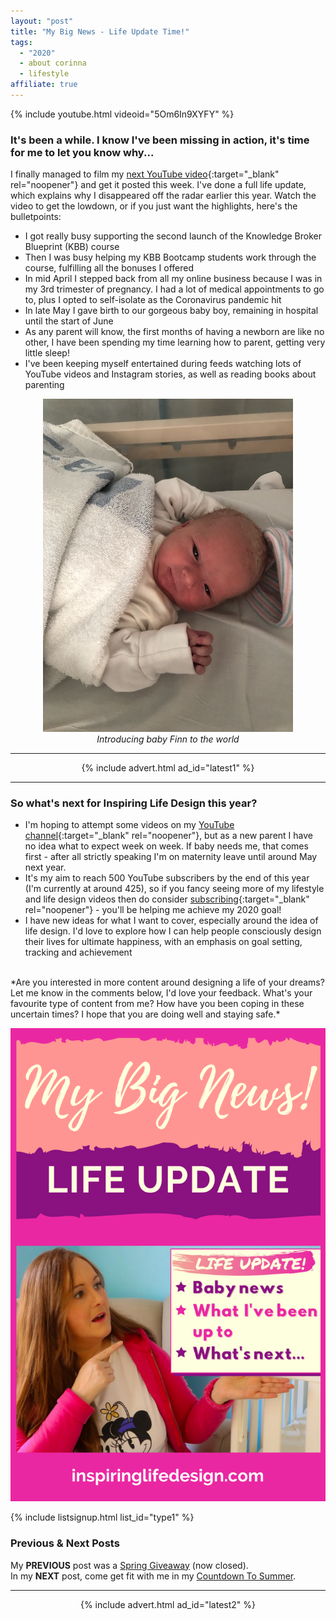 ```yaml
---
layout: "post"
title: "My Big News - Life Update Time!"
tags:
  - "2020"
  - about corinna
  - lifestyle
affiliate: true
---
```


{% include youtube.html videoid="5Om6In9XYFY" %}

### It's been a while. I know I've been missing in action, it's time for me to let you know why...

I finally managed to film my [next YouTube video](https://www.youtube.com/watch?v=5Om6In9XYFY&t=1s){:target="_blank" rel="noopener"} and get it posted this week. I've done a full life update, which explains why I disappeared off the radar earlier this year. Watch the video to get the lowdown, or if you just want the highlights, here's the bulletpoints:

- I got really busy supporting the second launch of the Knowledge Broker Blueprint (KBB) course
- Then I was busy helping my KBB Bootcamp students work through the course, fulfilling all the bonuses I offered
- In mid April I stepped back from all my online business because I was in my 3rd trimester of pregnancy. I had a lot of medical appointments to go to, plus I opted to self-isolate as the Coronavirus pandemic hit
- In late May I gave birth to our gorgeous baby boy, remaining in hospital until the start of June
- As any parent will know, the first months of having a newborn are like no other, I have been spending my time learning how to parent, getting very little sleep!
- I've been keeping myself entertained during feeds watching lots of YouTube videos and Instagram stories, as well as reading books about parenting

<center>
<figure>
    <img src='/i/2020/baby-finn.jpg' alt='Life Update Time - baby boy'>
    <figcaption><i>Introducing baby Finn to the world</i></figcaption>
</figure>
</center>

***

<!-- START ADVERTISER: Latest ad 1 -->
<center>
{% include advert.html ad_id="latest1" %}
</center>
<!-- END ADVERTISER: Latest 1 -->

***

### So what's next for Inspiring Life Design this year?

- I'm hoping to attempt some videos on my [YouTube channel](http://youtube.com/c/inspiringlifedesign){:target="_blank" rel="noopener"}, but as a new parent I have no idea what to expect week on week. If baby needs me, that comes first - after all strictly speaking I'm on maternity leave until around May next year. 
- It's my aim to reach 500 YouTube subscribers by the end of this year (I'm currently at around 425), so if you fancy seeing more of my lifestyle and life design videos then do consider [subscribing](http://youtube.com/c/inspiringlifedesign){:target="_blank" rel="noopener"} - you'll be helping me achieve my 2020 goal!
- I have new ideas for what I want to cover, especially around the idea of life design. I'd love to explore how I can help people consciously design their lives for ultimate happiness, with an emphasis on goal setting, tracking and achievement

<br />
*Are you interested in more content around designing a life of your dreams? Let me know in the comments below, I'd love your feedback. What's your favourite type of content from me? How have you been coping in these uncertain times? I hope that you are doing well and staying safe.*


<!-- Pinterest image -->
![My Big News life update pinterest image](/i/2020/life-update-pin.png)

<!-- START EMAIL LIST SIGN-UP: Type 1 -->
{% include listsignup.html list_id="type1" %}
<!-- END EMAIL LIST SIGN-UP: Type 1 -->

### Previous & Next Posts

My **PREVIOUS** post was a [Spring Giveaway](/posts/spring-prize-giveaway.html) (now closed).<br>
In my **NEXT** post, come get fit with me in my [Countdown To Summer](/posts/sunny-days-are-coming-get-fit-with-me-in-this-sizzling-summer-countdown.html).
<br>

***

<!-- START ADVERTISER: Latest ad 2 -->
<center>
{% include advert.html ad_id="latest2" %}
</center>
<!-- END ADVERTISER: Latest 2 -->
<br />
